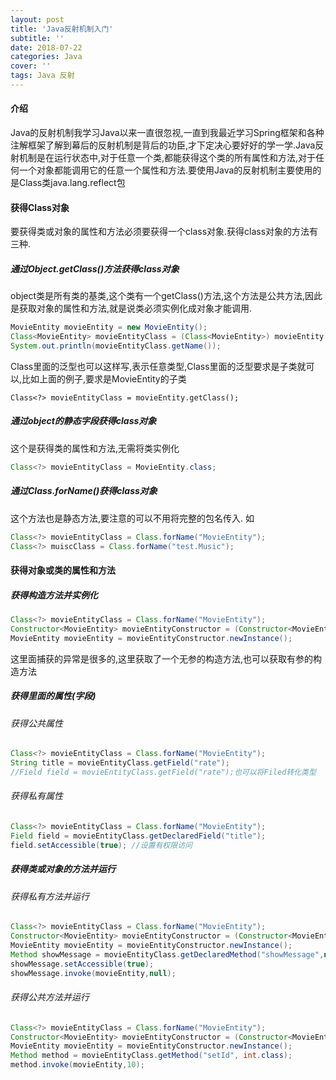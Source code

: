 ```yaml
---
layout: post
title: 'Java反射机制入门'
subtitle: ''
date: 2018-07-22
categories: Java
cover: ''
tags: Java 反射
---
```

#### 介绍
Java的反射机制我学习Java以来一直很忽视,一直到我最近学习Spring框架和各种注解框架了解到幕后的反射机制是背后的功臣,才下定决心要好好的学一学.Java反射机制是在运行状态中,对于任意一个类,都能获得这个类的所有属性和方法,对于任何一个对象都能调用它的任意一个属性和方法.要使用Java的反射机制主要使用的是Class类java.lang.reflect包

#### 获得Class对象
要获得类或对象的属性和方法必须要获得一个class对象.获得class对象的方法有三种.


##### 通过Object.getClass()方法获得class对象
object类是所有类的基类,这个类有一个getClass()方法,这个方法是公共方法,因此是获取对象的属性和方法,就是说类必须实例化成对象才能调用.

```java
MovieEntity movieEntity = new MovieEntity();
Class<MovieEntity> movieEntityClass = (Class<MovieEntity>) movieEntity.getClass();
System.out.println(movieEntityClass.getName());
```
Class里面的泛型也可以这样写,表示任意类型,Class里面的泛型要求是子类就可以,比如上面的例子,要求是MovieEntity的子类
```
Class<?> movieEntityClass = movieEntity.getClass();
```

##### 通过object的静态字段获得class对象
这个是获得类的属性和方法,无需将类实例化
```java
Class<?> movieEntityClass = MovieEntity.class;
```

##### 通过Class.forName()获得class对象
这个方法也是静态方法,要注意的可以不用将完整的包名传入.
如
```java
Class<?> movieEntityClass = Class.forName("MovieEntity");
Class<?> muiscClass = Class.forName("test.Music");
```


#### 获得对象或类的属性和方法

##### 获得构造方法并实例化
```java
Class<?> movieEntityClass = Class.forName("MovieEntity");
Constructor<MovieEntity> movieEntityConstructor = (Constructor<MovieEntity>) movieEntityClass.getConstructor();
MovieEntity movieEntity = movieEntityConstructor.newInstance();
```
这里面捕获的异常是很多的,这里获取了一个无参的构造方法,也可以获取有参的构造方法

##### 获得里面的属性(字段)
###### 获得公共属性
```java
Class<?> movieEntityClass = Class.forName("MovieEntity");
String title = movieEntityClass.getField("rate");
//Field field = movieEntityClass.getField("rate");也可以将Filed转化类型
```
###### 获得私有属性
```java
Class<?> movieEntityClass = Class.forName("MovieEntity");
Field field = movieEntityClass.getDeclaredField("title");
field.setAccessible(true); //设置有权限访问
```

##### 获得类或对象的方法并运行
###### 获得私有方法并运行
```java
Class<?> movieEntityClass = Class.forName("MovieEntity");
Constructor<MovieEntity> movieEntityConstructor = (Constructor<MovieEntity>) movieEntityClass.getConstructor();
MovieEntity movieEntity = movieEntityConstructor.newInstance();
Method showMessage = movieEntityClass.getDeclaredMethod("showMessage",null);
showMessage.setAccessible(true);
showMessage.invoke(movieEntity,null);
```
###### 获得公共方法并运行
```java
Class<?> movieEntityClass = Class.forName("MovieEntity");
Constructor<MovieEntity> movieEntityConstructor = (Constructor<MovieEntity>) movieEntityClass.getConstructor();
MovieEntity movieEntity = movieEntityConstructor.newInstance();
Method method = movieEntityClass.getMethod("setId", int.class);
method.invoke(movieEntity,10);
```